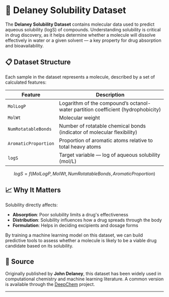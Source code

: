 # 🧪 Delaney Solubility Dataset

The **Delaney Solubility Dataset** contains molecular data used to predict aqueous solubility (logS) of compounds. Understanding solubility is critical in drug discovery, as it helps determine whether a molecule will dissolve effectively in water or a given solvent — a key property for drug absorption and bioavailability.

## 📋 Dataset Structure

Each sample in the dataset represents a molecule, described by a set of calculated features:

| Feature               | Description                                                   |
|-----------------------|---------------------------------------------------------------|
| `MolLogP`             | Logarithm of the compound’s octanol-water partition coefficient (hydrophobicity) |
| `MolWt`               | Molecular weight                                              |
| `NumRotatableBonds`   | Number of rotatable chemical bonds (indicator of molecular flexibility) |
| `AromaticProportion`  | Proportion of aromatic atoms relative to total heavy atoms    |
| `logS`                | Target variable — log of aqueous solubility (mol/L)          |


```math
logS = f(MolLogP, MolWt, NumRotatableBonds, AromaticProportion)
```


## 📈 Why It Matters

Solubility directly affects:
- **Absorption**: Poor solubility limits a drug's effectiveness
- **Distribution**: Solubility influences how a drug spreads through the body
- **Formulation**: Helps in deciding excipients and dosage forms

By training a machine learning model on this dataset, we can build predictive tools to assess whether a molecule is likely to be a viable drug candidate based on its solubility.

## 🔗 Source

Originally published by **John Delaney**, this dataset has been widely used in computational chemistry and machine learning literature. A common version is available through the [DeepChem](https://deepchem.io/) project.

---